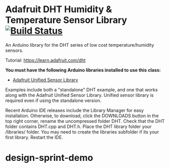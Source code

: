 # Adafruit DHT Humidity & Temperature Sensor Library [![Build Status](https://travis-ci.com/adafruit/DHT-sensor-library.svg?branch=master)](https://travis-ci.com/adafruit/DHT-sensor-library)

An Arduino library for the DHT series of low cost temperature/humidity sensors.

Tutorial: https://learn.adafruit.com/dht

**You must have the following Arduino libraries installed to use this class:**

- [Adafruit Unified Sensor Library](https://github.com/adafruit/Adafruit_Sensor)

Examples include both a "standalone" DHT example, and one that works along with the Adafruit Unified Sensor Library. Unified sensor library is required even if using the standalone version.

Recent Arduino IDE releases include the Library Manager for easy installation. Otherwise, to download, click the DOWNLOADS button in the top right corner, rename the uncompressed folder DHT. Check that the DHT folder contains DHT.cpp and DHT.h. Place the DHT library folder your <arduinosketchfolder>/libraries/ folder. You may need to create the libraries subfolder if its your first library. Restart the IDE.

# design-sprint-demo
